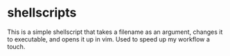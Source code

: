 # shellscripts
This is a simple shellscript that takes a filename as an argument, changes it to executable, and opens it up in vim.
Used to speed up my workflow a touch.
